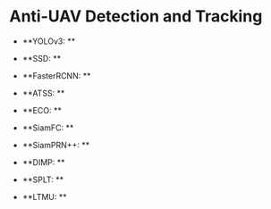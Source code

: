# Anti-UAV Detection and Tracking









* **YOLOv3: **

* **SSD: **

* **FasterRCNN: **

* **ATSS: **

* **ECO: **

* **SiamFC: ** 

* **SiamPRN++: **  

* **DIMP: **

* **SPLT: **

* **LTMU: **
